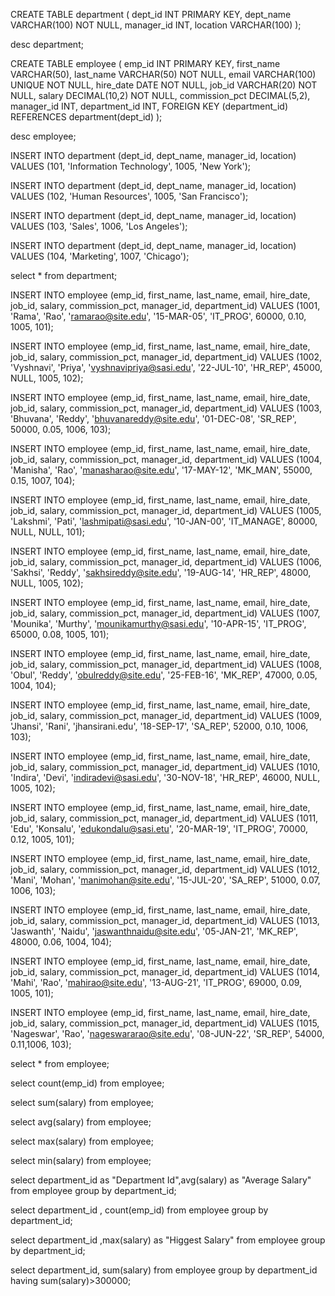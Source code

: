 CREATE TABLE department (
    dept_id INT PRIMARY KEY,
    dept_name VARCHAR(100) NOT NULL,
    manager_id INT,
    location VARCHAR(100)
);

desc department;

CREATE TABLE employee (
    emp_id INT PRIMARY KEY,
    first_name VARCHAR(50),
    last_name VARCHAR(50) NOT NULL,
    email VARCHAR(100) UNIQUE NOT NULL,
    hire_date DATE NOT NULL,
    job_id VARCHAR(20) NOT NULL,
    salary DECIMAL(10,2) NOT NULL,
    commission_pct DECIMAL(5,2),
    manager_id INT,
    department_id INT,
    FOREIGN KEY (department_id) REFERENCES department(dept_id)
);

desc employee;


INSERT INTO department (dept_id, dept_name, manager_id, location) VALUES
(101, 'Information Technology', 1005, 'New York');

INSERT INTO department (dept_id, dept_name, manager_id, location) VALUES
(102, 'Human Resources', 1005, 'San Francisco');

INSERT INTO department (dept_id, dept_name, manager_id, location) VALUES
(103, 'Sales', 1006, 'Los Angeles');

INSERT INTO department (dept_id, dept_name, manager_id, location) VALUES
(104, 'Marketing', 1007, 'Chicago');

select * from department;


INSERT INTO employee (emp_id, first_name, last_name, email, hire_date, job_id, salary, commission_pct, manager_id, department_id) VALUES
(1001, 'Rama', 'Rao', 'ramarao@site.edu', '15-MAR-05', 'IT_PROG', 60000, 0.10, 1005, 101);

INSERT INTO employee (emp_id, first_name, last_name, email, hire_date, job_id, salary, commission_pct, manager_id, department_id) VALUES
(1002, 'Vyshnavi', 'Priya', 'vyshnavipriya@sasi.edu', '22-JUL-10', 'HR_REP', 45000, NULL, 1005, 102);

INSERT INTO employee (emp_id, first_name, last_name, email, hire_date, job_id, salary, commission_pct, manager_id, department_id) VALUES
(1003, 'Bhuvana', 'Reddy', 'bhuvanareddy@site.edu', '01-DEC-08', 'SR_REP', 50000, 0.05, 1006, 103);

INSERT INTO employee (emp_id, first_name, last_name, email, hire_date, job_id, salary, commission_pct, manager_id, department_id) VALUES
(1004, 'Manisha', 'Rao', 'manasharao@site.edu', '17-MAY-12', 'MK_MAN', 55000, 0.15, 1007, 104);

INSERT INTO employee (emp_id, first_name, last_name, email, hire_date, job_id, salary, commission_pct, manager_id, department_id) VALUES
(1005, 'Lakshmi', 'Pati', 'lashmipati@sasi.edu', '10-JAN-00', 'IT_MANAGE', 80000, NULL, NULL, 101);

INSERT INTO employee (emp_id, first_name, last_name, email, hire_date, job_id, salary, commission_pct, manager_id, department_id) VALUES
(1006, 'Sakhsi', 'Reddy', 'sakhsireddy@site.edu', '19-AUG-14', 'HR_REP', 48000, NULL, 1005, 102);

INSERT INTO employee (emp_id, first_name, last_name, email, hire_date, job_id, salary, commission_pct, manager_id, department_id) VALUES
(1007, 'Mounika', 'Murthy', 'mounikamurthy@sasi.edu', '10-APR-15', 'IT_PROG', 65000, 0.08, 1005, 101);

INSERT INTO employee (emp_id, first_name, last_name, email, hire_date, job_id, salary, commission_pct, manager_id, department_id) VALUES
(1008, 'Obul', 'Reddy', 'obulreddy@site.edu', '25-FEB-16', 'MK_REP', 47000, 0.05, 1004, 104);

INSERT INTO employee (emp_id, first_name, last_name, email, hire_date, job_id, salary, commission_pct, manager_id, department_id) VALUES
(1009, 'Jhansi', 'Rani', 'jhansirani.edu', '18-SEP-17', 'SA_REP', 52000, 0.10, 1006, 103);

INSERT INTO employee (emp_id, first_name, last_name, email, hire_date, job_id, salary, commission_pct, manager_id, department_id) VALUES
(1010, 'Indira', 'Devi', 'indiradevi@sasi.edu', '30-NOV-18', 'HR_REP', 46000, NULL, 1005, 102);

INSERT INTO employee (emp_id, first_name, last_name, email, hire_date, job_id, salary, commission_pct, manager_id, department_id) VALUES
(1011, 'Edu', 'Konsalu', 'edukondalu@sasi.etu', '20-MAR-19', 'IT_PROG', 70000, 0.12, 1005, 101);

INSERT INTO employee (emp_id, first_name, last_name, email, hire_date, job_id, salary, commission_pct, manager_id, department_id) VALUES
(1012, 'Mani', 'Mohan', 'manimohan@site.edu', '15-JUL-20', 'SA_REP', 51000, 0.07, 1006, 103);

INSERT INTO employee (emp_id, first_name, last_name, email, hire_date, job_id, salary, commission_pct, manager_id, department_id) VALUES
(1013, 'Jaswanth', 'Naidu', 'jaswanthnaidu@site.edu', '05-JAN-21', 'MK_REP', 48000, 0.06, 1004, 104);

INSERT INTO employee (emp_id, first_name, last_name, email, hire_date, job_id, salary, commission_pct, manager_id, department_id) VALUES
(1014, 'Mahi', 'Rao', 'mahirao@site.edu', '13-AUG-21', 'IT_PROG', 69000, 0.09, 1005, 101);

INSERT INTO employee (emp_id, first_name, last_name, email, hire_date, job_id, salary, commission_pct, manager_id, department_id) VALUES
(1015, 'Nageswar', 'Rao', 'nageswararao@site.edu', '08-JUN-22', 'SR_REP', 54000, 0.11,1006, 103);


select * from employee;

select count(emp_id) from employee;

select sum(salary) from employee;

select avg(salary) from employee;

select max(salary) from employee;

select min(salary) from employee;

select department_id as "Department Id",avg(salary) as "Average Salary"  from employee group by department_id;

select department_id , count(emp_id) from employee group by department_id;

select department_id  ,max(salary) as "Higgest Salary" from employee group by department_id;

select department_id, sum(salary) from employee group by department_id having sum(salary)>300000;
